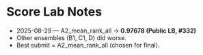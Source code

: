 # Score Lab Notes

- 2025-08-29 — A2_mean_rank_all → **0.97678 (Public LB, #332)**
- Other ensembles (B1, C1, D) did worse.
- Best submit = A2_mean_rank_all (chosen for final).
